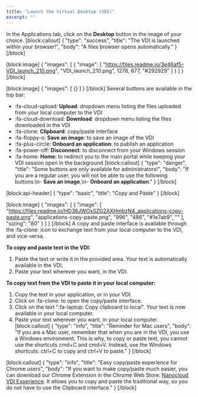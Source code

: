 ```yaml
---
title: "Launch the Virtual Desktop (VDI)"
excerpt: ""
---
```

In the Applications tab, click on the **Desktop** button in the image of your choice. 
[block:callout]
{
  "type": "success",
  "title": "The VDI is launched within your browser!",
  "body": "A files browser opens automatically."
}
[/block]

[block:image]
{
  "images": [
    {
      "image": [
        "https://files.readme.io/3e46af5-VDI_launch_210.png",
        "VDI_launch_210.png",
        1278,
        677,
        "#292929"
      ]
    }
  ]
}
[/block]

[block:image]
{
  "images": [
    {}
  ]
}
[/block]
Several buttons are available in the top bar: 
* :fa-cloud-upload: **Upload**: dropdown menu listing the files uploaded from your local computer to the VDI
* :fa-cloud-download: **Download**: dropdown menu listing the files downloaded in the VDI
* :fa-clone: **Clipboard**: copy/paste interface
* :fa-floppy-o: **Save an image**: to save an image of the VDI
* :fa-plus-circle: **Onboard an application**: to publish an application
* :fa-power-off: **Disconnect**: to disconnect from your Windows session
* :fa-home: **Home**: to redirect you to the main portal while keeping your VDI session open in the background
[block:callout]
{
  "type": "danger",
  "title": "Some buttons are only available for administrators!",
  "body": "If you are a regular user, you will not be able to use the following buttons:\n- **Save an image**,\n- **Onboard an application**."
}
[/block]

[block:api-header]
{
  "type": "basic",
  "title": "Copy and Paste"
}
[/block]

[block:image]
{
  "images": [
    {
      "image": [
        "https://files.readme.io/HD36JWOxSZG2AXHmbzN4_applications-copy-paste.png",
        "applications-copy-paste.png",
        "996",
        "486",
        "#1e7ab9",
        ""
      ],
      "sizing": "80"
    }
  ]
}
[/block]
A copy and paste interface is available through the :fa-clone: icon to exchange text from your local computer to the VDI, and vice-versa.

**To copy and paste text in the VDI:**
1. Paste the text or write it in the provided area. Your text is automatically available in the VDI.
2. Paste your text wherever you want, in the VDI.

**To copy text from the VDI to paste it in your local computer:**
1. Copy the text in your application, or in your VDI.
2. Click on :fa-clone: to open the copy/paste interface.
3. Click on the text ":fa-laptop: Copy clipboard to local". Your text is now available in your local computer.
4. Paste your text wherever you want, in your local computer.
[block:callout]
{
  "type": "info",
  "title": "Reminder for Mac users",
  "body": "If you are a Mac user, remember that when you are in the VDI, you use a Windows environment. This is why, to copy or paste text, you cannot use the shortcuts cmd+C and cmd+V. Instead, use the Windows shortcuts: ctrl+C to copy and ctrl+V to paste."
}
[/block]

[block:callout]
{
  "type": "info",
  "title": "Easy copy/paste experience for Chrome users",
  "body": "If you want to make copy/paste much easier, you can download our Chrome Extension in the Chrome Web Store: [Nanocloud VDI Experience](https://chrome.google.com/webstore/detail/nanocloud-vdi-experience/bdajjbbhpglhkgdobcebedgajpfdncei). It allows you to copy and paste the traditional way, so you do not have to use the Clipboard interface."
}
[/block]
